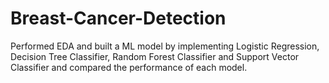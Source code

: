 # Breast-Cancer-Detection
Performed EDA and built a ML model by implementing Logistic Regression, Decision Tree Classifier, Random Forest Classifier and Support Vector Classifier and compared the performance of each model.
